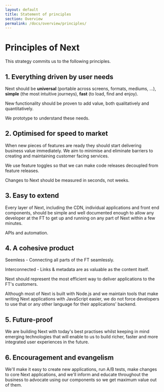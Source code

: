 ```yaml
---
layout: default
title: Statement of principles
section: Overview
permalink: /docs/overview/principles/
---
```


# Principles of Next

This strategy commits us to the following principles.

## 1. Everything driven by user needs

Next should be **universal** (portable across screens, formats, mediums,
&hellip;), **simple** (the most intuitive journeys), **fast** (to load, find
and enjoy).

New functionality should be proven to add value, both qualitatively
and quantitatively.

We prototype to understand these needs.

## 2. Optimised for speed to market

When new pieces of features are ready they should start delivering business
value immediately. We aim to minimise and eliminate barriers to creating and
maintaining customer facing services.

We use feature toggles so that we can make code releases decoupled from feature releases.

Changes to Next should be measured in seconds, not weeks.

## 3. Easy to extend

Every layer of Next, including the CDN, individual applications and front end components, should be simple and well documented enough to allow any developer at the FT to get up
and running on any part of Next within a few minutes.

APIs and automation.

## 4. A cohesive product

Seemless - Connecting all parts of the FT seamlessly.

Interconnected - Links & metadata are as valuable as the content itself.

Next should represent the most efficient way to deliver applications to the
FT's customers.

Although most of Next is built with Node.js and we maintain tools that make
writing Next applications with JavaScript easier, we do not force developers to
use that or any other language for their applications' backend.

## 5. Future-proof

We are building Next with today's best practises whilst keeping in mind
emerging technologies that will enable to us to build richer, faster and more
integrated user experiences in the future.

## 6. Encouragement and evangelism

We'll make it easy to create new applications, run A/B tests, make changes to
core Next applications, and we'll inform and educate throughout the business to
advocate using our components so we get maximum value out of them.

